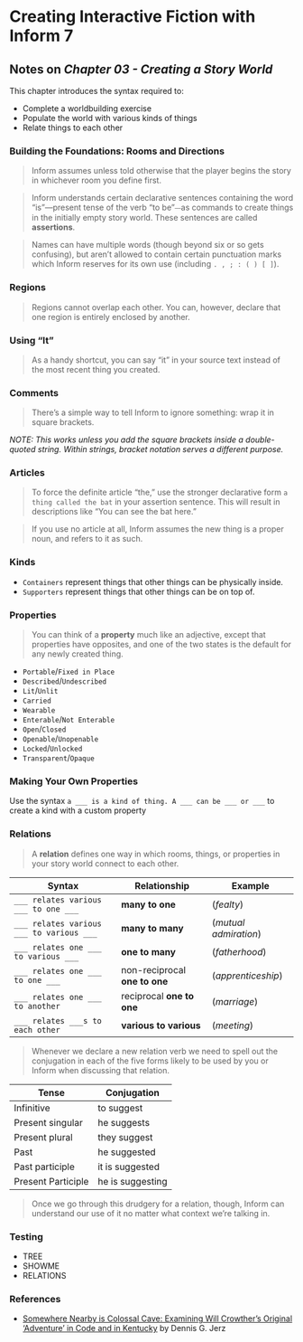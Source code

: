 # Creating Interactive Fiction with Inform 7

## Notes on _Chapter 03 - Creating a Story World_

This chapter introduces the syntax required to:

* Complete a worldbuilding exercise
* Populate the world with various kinds of things
* Relate things to each other

### Building the Foundations: Rooms and Directions

> Inform assumes unless told otherwise that the player begins the story in whichever room you define first.

> Inform understands certain declarative sentences containing the word “is”—present tense of the verb “to be”⏤as commands to create things in the initially empty story world. These sentences are called **assertions**.

> Names can have multiple words (though beyond six or so gets confusing), but aren’t allowed to contain certain punctuation marks which Inform reserves for its own use (including `. , ; : ( ) [ ]`).

### Regions

> Regions cannot overlap each other. You can, however, declare that one region is entirely enclosed by another.

### Using “It”

> As a handy shortcut, you can say “it” in your source text instead of the most recent thing you created.

### Comments

> There’s a simple way to tell Inform to ignore something: wrap it in square brackets.

_NOTE: This works unless you add the square brackets inside a double-quoted string. Within strings, bracket notation serves a different purpose._

### Articles

> To force the definite article “the,” use the stronger declarative form `a thing called the bat` in your assertion sentence. This will result in descriptions like “You can see the bat here.”

> If you use no article at all, Inform assumes the new thing is a proper noun, and refers to it as such.

### Kinds

* `Containers` represent things that other things can be physically inside.
* `Supporters` represent things that other things can be on top of.

### Properties

> You can think of a **property** much like an adjective, except that properties have opposites, and one of the two states is the default for any newly created thing.

* `Portable`/`Fixed in Place`
* `Described`/`Undescribed`
* `Lit`/`Unlit`
* `Carried`
* `Wearable`
* `Enterable`/`Not Enterable`
* `Open`/`Closed`
* `Openable`/`Unopenable`
* `Locked`/`Unlocked`
* `Transparent`/`Opaque`

### Making Your Own Properties

Use the syntax `a ___ is a kind of thing. A ___ can be ___ or ___` to create a kind with a custom property


### Relations

> A **relation** defines one way in which rooms, things, or properties in your story world connect to each other.

| Syntax                                   | Relationship                  | Example               |
| ----------                               | -----------                   | -------               |
| `___ relates various ___ to one ___`     | **many to one**               | (_fealty_)            |
| `___ relates various ___ to various ___` | **many to many**              | (_mutual admiration_) |
| `___ relates one ___ to various ___`     | **one to many**               | (_fatherhood_)        |
| `___ relates one ___ to one ___`         | non-reciprocal **one to one** | (_apprenticeship_)    |
| `___ relates one ___ to another`         | reciprocal **one to one**     | (_marriage_)          |
| `___ relates ___s to each other`         | **various to various**        | (_meeting_)           |

> Whenever we declare a new relation verb we need to spell out the conjugation in each of the five forms likely to be used by you or Inform when discussing that relation.

| Tense              | Conjugation      |
| ----------         | -----------      |
| Infinitive         | to suggest       |
| Present singular   | he suggests      |
| Present plural     | they suggest     |
| Past               | he suggested     |
| Past participle    | it is suggested  |
| Present Participle | he is suggesting |

> Once we go through this drudgery for a relation, though, Inform can understand our use of it no matter what context we’re talking in.


### Testing

* TREE
* SHOWME
* RELATIONS

### References

* [Somewhere Nearby is Colossal Cave: Examining Will Crowther’s Original ‘Adventure’ in Code and in Kentucky](http://www.digitalhumanities.org/dhq/vol/1/2/000009/000009.html) by Dennis G. Jerz
